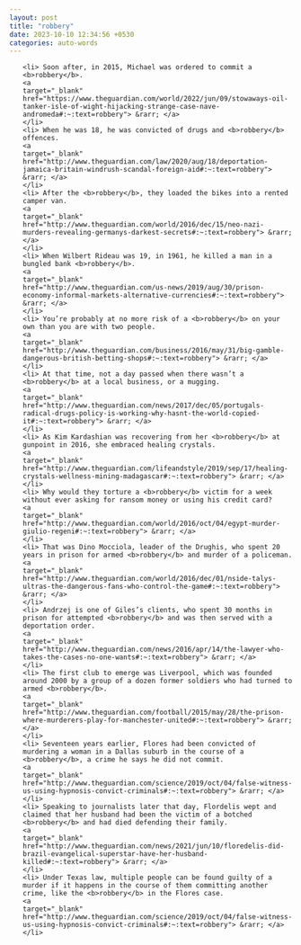 ```yaml
---
layout: post
title: "robbery"
date: 2023-10-10 12:34:56 +0530
categories: auto-words
---
```

<ol>

    <li> Soon after, in 2015, Michael was ordered to commit a <b>robbery</b>.
    <a 
    target="_blank" 
    href="https://www.theguardian.com/world/2022/jun/09/stowaways-oil-tanker-isle-of-wight-hijacking-strange-case-nave-andromeda#:~:text=robbery"> &rarr; </a>
    </li>
    <li> When he was 18, he was convicted of drugs and <b>robbery</b> offences.
    <a 
    target="_blank" 
    href="http://www.theguardian.com/law/2020/aug/18/deportation-jamaica-britain-windrush-scandal-foreign-aid#:~:text=robbery"> &rarr; </a>
    </li>
    <li> After the <b>robbery</b>, they loaded the bikes into a rented camper van.
    <a 
    target="_blank" 
    href="http://www.theguardian.com/world/2016/dec/15/neo-nazi-murders-revealing-germanys-darkest-secrets#:~:text=robbery"> &rarr; </a>
    </li>
    <li> When Wilbert Rideau was 19, in 1961, he killed a man in a bungled bank <b>robbery</b>.
    <a 
    target="_blank" 
    href="http://www.theguardian.com/us-news/2019/aug/30/prison-economy-informal-markets-alternative-currencies#:~:text=robbery"> &rarr; </a>
    </li>
    <li> You’re probably at no more risk of a <b>robbery</b> on your own than you are with two people.
    <a 
    target="_blank" 
    href="http://www.theguardian.com/business/2016/may/31/big-gamble-dangerous-british-betting-shops#:~:text=robbery"> &rarr; </a>
    </li>
    <li> At that time, not a day passed when there wasn’t a <b>robbery</b> at a local business, or a mugging.
    <a 
    target="_blank" 
    href="http://www.theguardian.com/news/2017/dec/05/portugals-radical-drugs-policy-is-working-why-hasnt-the-world-copied-it#:~:text=robbery"> &rarr; </a>
    </li>
    <li> As Kim Kardashian was recovering from her <b>robbery</b> at gunpoint in 2016, she embraced healing crystals.
    <a 
    target="_blank" 
    href="http://www.theguardian.com/lifeandstyle/2019/sep/17/healing-crystals-wellness-mining-madagascar#:~:text=robbery"> &rarr; </a>
    </li>
    <li> Why would they torture a <b>robbery</b> victim for a week without ever asking for ransom money or using his credit card?
    <a 
    target="_blank" 
    href="http://www.theguardian.com/world/2016/oct/04/egypt-murder-giulio-regeni#:~:text=robbery"> &rarr; </a>
    </li>
    <li> That was Dino Mocciola, leader of the Drughis, who spent 20 years in prison for armed <b>robbery</b> and murder of a policeman.
    <a 
    target="_blank" 
    href="http://www.theguardian.com/world/2016/dec/01/nside-talys-ultras-the-dangerous-fans-who-control-the-game#:~:text=robbery"> &rarr; </a>
    </li>
    <li> Andrzej is one of Giles’s clients, who spent 30 months in prison for attempted <b>robbery</b> and was then served with a deportation order.
    <a 
    target="_blank" 
    href="http://www.theguardian.com/news/2016/apr/14/the-lawyer-who-takes-the-cases-no-one-wants#:~:text=robbery"> &rarr; </a>
    </li>
    <li> The first club to emerge was Liverpool, which was founded around 2000 by a group of a dozen former soldiers who had turned to armed <b>robbery</b>.
    <a 
    target="_blank" 
    href="http://www.theguardian.com/football/2015/may/28/the-prison-where-murderers-play-for-manchester-united#:~:text=robbery"> &rarr; </a>
    </li>
    <li> Seventeen years earlier, Flores had been convicted of murdering a woman in a Dallas suburb in the course of a <b>robbery</b>, a crime he says he did not commit.
    <a 
    target="_blank" 
    href="http://www.theguardian.com/science/2019/oct/04/false-witness-us-using-hypnosis-convict-criminals#:~:text=robbery"> &rarr; </a>
    </li>
    <li> Speaking to journalists later that day, Flordelis wept and claimed that her husband had been the victim of a botched <b>robbery</b> and had died defending their family.
    <a 
    target="_blank" 
    href="http://www.theguardian.com/news/2021/jun/10/floredelis-did-brazil-evangelical-superstar-have-her-husband-killed#:~:text=robbery"> &rarr; </a>
    </li>
    <li> Under Texas law, multiple people can be found guilty of a murder if it happens in the course of them committing another crime, like the <b>robbery</b> in the Flores case.
    <a 
    target="_blank" 
    href="http://www.theguardian.com/science/2019/oct/04/false-witness-us-using-hypnosis-convict-criminals#:~:text=robbery"> &rarr; </a>
    </li>